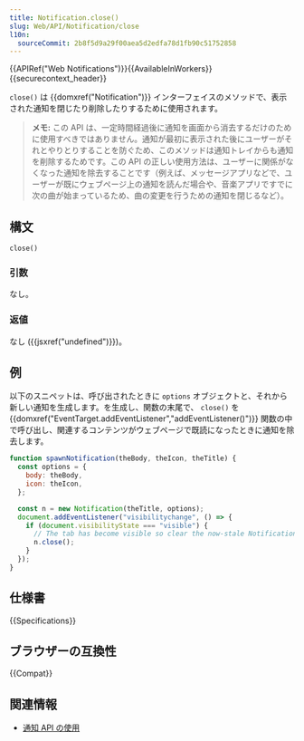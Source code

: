 ```yaml
---
title: Notification.close()
slug: Web/API/Notification/close
l10n:
  sourceCommit: 2b8f5d9a29f00aea5d2edfa78d1fb90c51752858
---
```


{{APIRef("Web Notifications")}}{{AvailableInWorkers}}{{securecontext_header}}

`close()` は {{domxref("Notification")}} インターフェイスのメソッドで、表示された通知を閉じたり削除したりするために使用されます。

> **メモ:** この API は、一定時間経過後に通知を画面から消去するだけのために使用すべきではありません。通知が最初に表示された後にユーザーがそれとやりとりすることを防ぐため、このメソッドは通知トレイからも通知を削除するためです。この API の正しい使用方法は、ユーザーに関係がなくなった通知を除去することです（例えば、メッセージアプリなどで、ユーザーが既にウェブページ上の通知を読んだ場合や、音楽アプリですでに次の曲が始まっているため、曲の変更を行うための通知を閉じるなど）。

## 構文

```js-nolint
close()
```

### 引数

なし。

### 返値

なし ({{jsxref("undefined")}})。

## 例

以下のスニペットは、呼び出されたときに `options` オブジェクトと、それから新しい通知を生成します。を生成し、関数の末尾で、 `close()` を {{domxref("EventTarget.addEventListener","addEventListener()")}} 関数の中で呼び出し、関連するコンテンツがウェブページで既読になったときに通知を除去します。

```js
function spawnNotification(theBody, theIcon, theTitle) {
  const options = {
    body: theBody,
    icon: theIcon,
  };

  const n = new Notification(theTitle, options);
  document.addEventListener("visibilitychange", () => {
    if (document.visibilityState === "visible") {
      // The tab has become visible so clear the now-stale Notification.
      n.close();
    }
  });
}
```

## 仕様書

{{Specifications}}

## ブラウザーの互換性

{{Compat}}

## 関連情報

- [通知 API の使用](/ja/docs/Web/API/Notifications_API/Using_the_Notifications_API)
